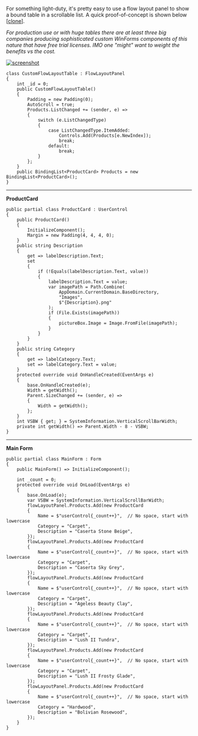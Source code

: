 For something light-duty, it's pretty easy to use a flow layout panel to show a bound table in a scrollable list. A quick proof-of-concept is shown below [[clone](https://github.com/IVSoftware/flowpanel-of-usercontrol.git)]. 

*For production use or with huge tables there are at least three big companies producing sophisticated custom WinForms components of this nature that have free trial licenses. IMO one "might" want to weight the benefits vs the cost.*

[![screenshot][1]][1]

    class CustomFlowLayoutTable : FlowLayoutPanel
    {
        int _id = 0;
        public CustomFlowLayoutTable()
        {
            Padding = new Padding(0);
            AutoScroll = true;
            Products.ListChanged += (sender, e) =>
            {
                switch (e.ListChangedType)
                {
                    case ListChangedType.ItemAdded:
                        Controls.Add(Products[e.NewIndex]);
                        break;
                    default:
                        break;
                }
            };
        }
        public BindingList<ProductCard> Products = new BindingList<ProductCard>();
    }
***
**ProductCard**

    public partial class ProductCard : UserControl
    {
        public ProductCard()
        {
            InitializeComponent();
            Margin = new Padding(4, 4, 4, 0);
        }
        public string Description
        {
            get => labelDescription.Text;
            set
            {
                if (!Equals(labelDescription.Text, value))
                {
                    labelDescription.Text = value;
                    var imagePath = Path.Combine(
                        AppDomain.CurrentDomain.BaseDirectory,
                        "Images",
                        $"{Description}.png"
                    );
                    if (File.Exists(imagePath))
                    {
                        pictureBox.Image = Image.FromFile(imagePath);
                    }
                }
            }
        }
        public string Category
        {
            get => labelCategory.Text;
            set => labelCategory.Text = value;
        }
        protected override void OnHandleCreated(EventArgs e)
        {
            base.OnHandleCreated(e);
            Width = getWidth();
            Parent.SizeChanged += (sender, e) =>
            {
                Width = getWidth();
            };
        }
        int VSBW { get; } = SystemInformation.VerticalScrollBarWidth;
        private int getWidth() => Parent.Width - 8 - VSBW;
    }

***
**Main Form**

    public partial class MainForm : Form
    {
        public MainForm() => InitializeComponent();

        int _count = 0;
        protected override void OnLoad(EventArgs e)
        {
            base.OnLoad(e);
            var VSBW = SystemInformation.VerticalScrollBarWidth;
            flowLayoutPanel.Products.Add(new ProductCard
            {
                Name = $"userControl{_count++}",  // No space, start with lowercase
                Category = "Carpet",
                Description = "Caserta Stone Beige",
            });
            flowLayoutPanel.Products.Add(new ProductCard
            {
                Name = $"userControl{_count++}",  // No space, start with lowercase
                Category = "Carpet",
                Description = "Caserta Sky Grey",
            });
            flowLayoutPanel.Products.Add(new ProductCard
            {
                Name = $"userControl{_count++}",  // No space, start with lowercase
                Category = "Carpet",
                Description = "Ageless Beauty Clay",
            });
            flowLayoutPanel.Products.Add(new ProductCard
            {
                Name = $"userControl{_count++}",  // No space, start with lowercase
                Category = "Carpet",
                Description = "Lush II Tundra",
            });
            flowLayoutPanel.Products.Add(new ProductCard
            {
                Name = $"userControl{_count++}",  // No space, start with lowercase
                Category = "Carpet",
                Description = "Lush II Frosty Glade",
            });
            flowLayoutPanel.Products.Add(new ProductCard
            {
                Name = $"userControl{_count++}",  // No space, start with lowercase
                Category = "Hardwood",
                Description = "Bolivian Rosewood",
            });
        }
    }


  [1]: https://i.stack.imgur.com/PAeUJ.png